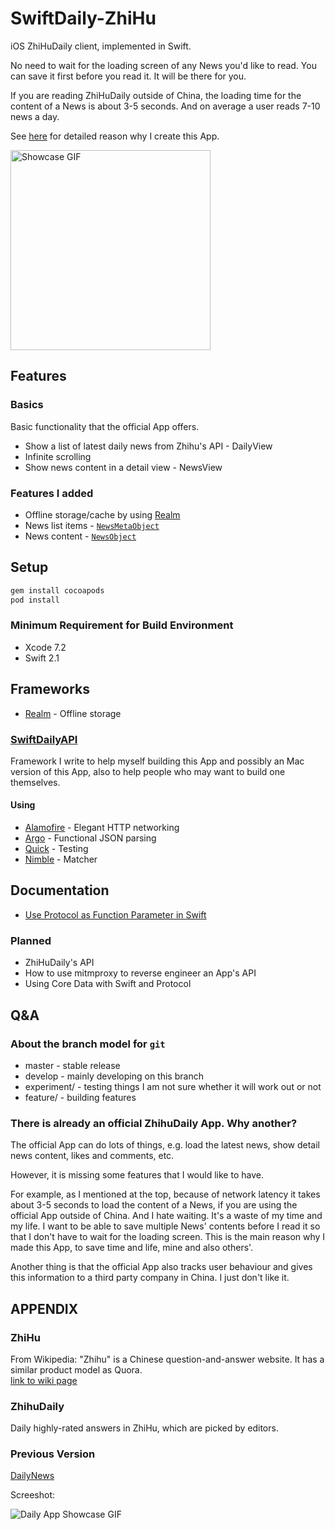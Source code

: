 # SwiftDaily-ZhiHu

iOS ZhiHuDaily client, implemented in Swift.

No need to wait for the loading screen of any News you'd like to read. You can
save it first before you read it. It will be there for you.

If you are reading ZhiHuDaily outside of China, the loading time for the content
of a News is about 3-5 seconds.  And on average a user reads 7-10 news a day.

See [here](#user-content-there-is-already-an-official-zhihudaily-app-why-another) for detailed reason why I create this App.

<img src="https://dl.dropboxusercontent.com/u/212792226/SwiftDaily-ZhiHu-1.2.0.gif" alt="Showcase GIF" width="320">

## Features

### Basics

Basic functionality that the official App offers.

* Show a list of latest daily news from Zhihu's API - DailyView
 * Infinite scrolling
* Show news content in a detail view - NewsView

### Features I added

* Offline storage/cache by using [Realm]
 * News list items - [`NewsMetaObject`](./SwiftDaily-ZhiHu/Models/RealmModels.swift)
 * News content    - [`NewsObject`](./SwiftDaily-ZhiHu/Models/RealmModels.swift)

## Setup

```sh
gem install cocoapods
pod install
```

### Minimum Requirement for Build Environment

* Xcode 7.2
* Swift 2.1

## Frameworks

* [Realm] - Offline storage

### [SwiftDailyAPI]

Framework I write to help myself building this App and possibly an Mac version
of this App, also to help people who may want to build one themselves.

#### Using

* [Alamofire] - Elegant HTTP networking
* [Argo]      - Functional JSON parsing
* [Quick]     - Testing
* [Nimble]    - Matcher

## Documentation

* [Use Protocol as Function Parameter in Swift](http://dev.nicktd.com/tldr/2015/06/08/use-protocol-in-swift-as-function-parameter.html)

### Planned

* ZhiHuDaily's API
* How to use mitmproxy to reverse engineer an App's API
* Using Core Data with Swift and Protocol

## Q&A

### About the branch model for `git`

* master        - stable release
* develop       - mainly developing on this branch
* experiment/   - testing things I am not sure whether it will work out or not
* feature/      - building features

### There is already an official ZhihuDaily App. Why another?

The official App can do lots of things, e.g. load the latest news, show detail news content, likes and comments, etc.

However, it is missing some features that I would like to have.

For example, as I mentioned at the top, because of network latency it takes
about 3-5 seconds to load the content of a News, if you are using the official
App outside of China. And I hate waiting. It's a waste of my time and my life. I
want to be able to save multiple News' contents before I read it so that I don't
have to wait for the loading screen. This is the main reason why I made this
App, to save time and life, mine and also others'.

Another thing is that the official App also tracks user behaviour and gives this
information to a third party company in China. I just don't like it.

## APPENDIX

### ZhiHu

From Wikipedia:
"Zhihu" is a Chinese question-and-answer website. It has a similar product model as Quora.
<br>
[link to wiki page](http://en.wikipedia.org/wiki/Zhihu)

### ZhihuDaily

Daily highly-rated answers in ZhiHu, which are picked by editors.

### Previous Version

[DailyNews](https://github.com/NicholasTD07/ios-playgrounds/tree/all-merged/ios8-restkit-zhihu)

Screeshot:

![Daily App Showcase GIF](https://dl.dropboxusercontent.com/u/212792226/zhihu-daily-v1-take-3.gif)

[Alamofire]: https://github.com/Alamofire/Alamofire
[Argo]: https://github.com/thoughtbot/Argo
[Quick]: https://github.com/Quick/Quick
[Nimble]: https://github.com/Quick/Nimble
[SwiftDailyAPI]: https://github.com/NicholasTD07/SwiftDailyAPI
[Realm]: https://realm.io
